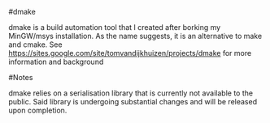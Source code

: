 #dmake

dmake is a build automation tool that I created after borking my MinGW/msys installation. As the name suggests, it is an alternative to make and cmake. See https://sites.google.com/site/tomvandijkhuizen/projects/dmake for more information and background

#Notes

dmake relies on a serialisation library that is currently not available to the public. Said library is undergoing substantial changes and will be released upon completion.

